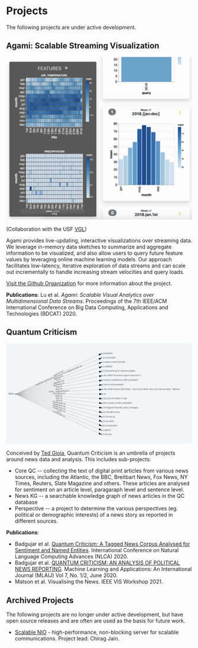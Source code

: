 # Projects

The following projects are under active development.

## Agami: Scalable Streaming Visualization

<a href="agami-ss.png"><img src="agami-ss.png" class="proj_thumb"/></a>

(Collaboration with the USF [VGL](https://vgl.cs.usfca.edu))

Agami provides live-updating, interactive visualizations over
streaming data. We leverage in-memory data sketches to summarize and aggregate information
to be visualized, and also allow users to query future feature values by leveraging online
machine learning models. Our approach facilitates low-latency, iterative exploration of data
streams and can scale out incrementally to handle increasing stream velocities and query
loads.

[Visit the Github Organization](https://github.com/agami-viz) for more information about the project.

**Publications**: Lu et al. *Agami: Scalable Visual Analytics over Multidimensional Data Streams*. Proceedings of the 7th IEEE/ACM International Conference on Big Data Computing, Applications and Technologies (BDCAT) 2020.


## Quantum Criticism

<a href="QC-NewsKG.png"><img src="QC-NewsKG.png" class="proj_thumb"/></a>

Conceived by [Ted Gioia](https://theodoregioia.com/), Quantum Criticism is an umbrella of projects around news data and analysis. This includes sub-projects:

* Core QC -- collecting the text of digital print articles from various news sources, including the Atlantic, the BBC, Breitbart News, Fox News, NY Times, Reuters, Slate Magazine and others. These articles are analysed for sentiment on an article level, paragaraph level and sentence level.
* News KG -- a searchable knowledge graph of news articles in the QC database
* Perspective -- a project to determine the various perspectives (eg. political or demographic interests) of a news story as reported in different sources.

**Publications**:

* Badgujar et al. [Quantum Criticism: A Tagged News Corpus Analysed for Sentiment and Named Entities](https://arxiv.org/pdf/2006.05267.pdf). International Conference on Natural Language Computing Advances (NLCA) 2020.
* Badgujar et al. [QUANTUM CRITICISM: AN ANALYSIS OF POLITICAL NEWS REPORTING](https://www.academia.edu/download/63879929/7220mlaij0120200710-26340-vo1hwc.pdf). Machine Learning and Applications: An International Journal (MLAIJ) Vol 7, No. 1/2, June 2020.
* Matson et al. Visualising the News. IEEE VIS Workshop 2021.


## Archived Projects

The following projects are no longer under active development, but have open source releases and are often are used as the basis for future work.

* [Scalable NIO](https://github.com/USF-MAGICS/scalable-nio) - high-performance, non-blocking server for scalable communications. Project lead: Chirag Jain.


